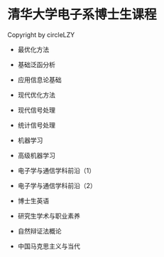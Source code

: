 # 清华大学电子系博士生课程

Copyright by circleLZY

- 最优化方法
- 基础泛函分析
- 应用信息论基础
- 现代优化方法
- 现代信号处理
- 统计信号处理
- 机器学习
- 高级机器学习

- 电子学与通信学科前沿（1）
- 电子学与通信学科前沿（2）

- 博士生英语  
- 研究生学术与职业素养
  
- 自然辩证法概论
- 中国马克思主义与当代
